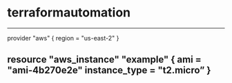 # terraformautomation
---------------------
provider "aws" {
  region     = "us-east-2"
}

resource "aws_instance" "example" {
  ami           = "ami-4b270e2e"
  instance_type = "t2.micro”
}
-------------------------------------
